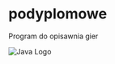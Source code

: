 # podyplomowe
Program do opisawnia gier 

![Java Logo](https://th.bing.com/th/id/OIP.2Xvdd_kM2LGw9DET8DtO-gHaNx?w=115&h=180&c=7&r=0&o=5&pid=1.7)